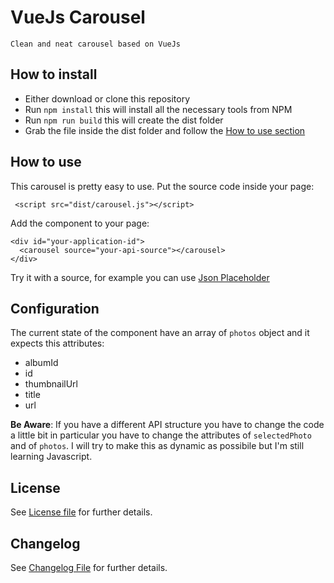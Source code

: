 # VueJs Carousel

    Clean and neat carousel based on VueJs


## How to install
- Either download or clone this repository
- Run `npm install` this will install all the necessary tools from NPM
- Run `npm run build` this will create the dist folder
- Grab the file inside the dist folder and follow the [How to use section](#how-to-use)


## How to use
This carousel is pretty easy to use. Put the source code inside your page:

     <script src="dist/carousel.js"></script>

Add the component to your page:

    <div id="your-application-id">
      <carousel source="your-api-source"></carousel>
    </div>

Try it with a source, for example you can use [Json Placeholder](http://jsonplaceholder.typicode.com/photos?_limit=10)


## Configuration
The current state of the component have an array of `photos` object and it expects this attributes:

- albumId
- id
- thumbnailUrl
- title
- url

**Be Aware**: If you have a different API structure you have to change the code a little bit in particular
you have to change the attributes of `selectedPhoto` and of `photos`. I will try to make this as dynamic as 
possibile but I'm still learning Javascript.


## License

See [License file](LICENSE) for further details.

## Changelog

See [Changelog File](CHANGELOG) for further details.